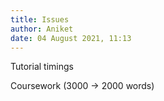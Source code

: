 ```yaml
---
title: Issues
author: Aniket
date: 04 August 2021, 11:13
---
```


<link rel="stylesheet" href="../style.css">

Tutorial timings

Coursework (3000 -> 2000 words)